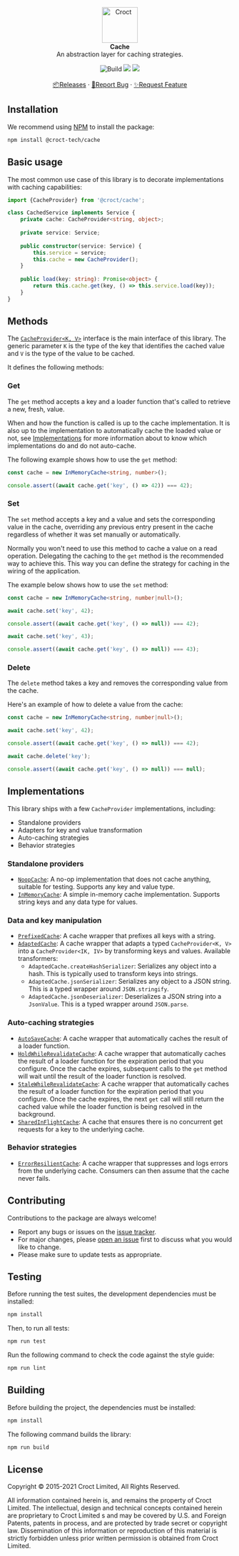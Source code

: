<p align="center">
    <a href="https://croct.com">
        <img src="https://cdn.croct.io/brand/logo/repo-icon-green.svg" alt="Croct" height="80"/>
    </a>
    <br />
    <strong>Cache</strong>
    <br />
    An abstraction layer for caching strategies.
</p>
<p align="center">
    <img alt="Build" src="https://github.com/croct-tech/cache-js/actions/workflows/validate-branch.yaml/badge.svg" />
    <a href="https://codeclimate.com/repos/621adab1f58476018c0002f1/test_coverage"><img src="https://api.codeclimate.com/v1/badges/44752b2e8f1f990799da/test_coverage" /></a>
    <a href="https://codeclimate.com/repos/621adab1f58476018c0002f1/maintainability"><img src="https://api.codeclimate.com/v1/badges/44752b2e8f1f990799da/maintainability" /></a>
    <br />
    <br />
    <a href="https://github.com/croct-tech/cache-js/releases">📦Releases</a>
    ·
    <a href="https://github.com/croct-tech/cache-js/issues/new?labels=bug&template=bug-report.md">🐞Report Bug</a>
    ·
    <a href="https://github.com/croct-tech/cache-js/issues/new?labels=enhancement&template=feature-request.md">✨Request Feature</a>
</p>

## Installation

We recommend using [NPM](https://www.npmjs.com) to install the package:

```sh
npm install @croct-tech/cache
```

## Basic usage 

The most common use case of this library is to decorate implementations with caching capabilities:

```ts
import {CacheProvider} from '@croct/cache';

class CachedService implements Service {
    private cache: CacheProvider<string, object>;
    
    private service: Service;
    
    public constructor(service: Service) {
        this.service = service;
        this.cache = new CacheProvider();
    }
    
    public load(key: string): Promise<object> {
        return this.cache.get(key, () => this.service.load(key));
    }
}
```

## Methods

The [`CacheProvider<K, V>`](src/cacheProvider.ts) interface is the main interface of this library. 
The generic parameter `K` is the type of the key that identifies the cached value and `V` is the type 
of the value to be cached.

It defines the following methods:

### Get

The `get` method accepts a key and a loader function that's called to retrieve a new, fresh, value.

When and how the function is called is up to the cache implementation. It is also up to the implementation
to automatically cache the loaded value or not, see [Implementations](#implementations) for more information
about to know which implementations do and do not auto-cache.

The following example shows how to use the `get` method:

```ts
const cache = new InMemoryCache<string, number>();

console.assert((await cache.get('key', () => 42)) === 42);
```

### Set

The `set` method accepts a key and a value and sets the corresponding value in the cache, overriding
any previous entry present in the cache regardless of whether it was set manually or automatically.

Normally you won't need to use this method to cache a value on a read operation. Delegating the caching
to the `get` method is the recommended way to achieve this. This way you can define the strategy for
caching in the wiring of the application.

The example below shows how to use the `set` method:

```ts
const cache = new InMemoryCache<string, number|null>();

await cache.set('key', 42);

console.assert((await cache.get('key', () => null)) === 42);

await cache.set('key', 43);

console.assert((await cache.get('key', () => null)) === 43);
```

### Delete

The `delete` method takes a key and removes the corresponding value from the cache.

Here's an example of how to delete a value from the cache:

```ts
const cache = new InMemoryCache<string, number|null>();

await cache.set('key', 42);

console.assert((await cache.get('key', () => null)) === 42);

await cache.delete('key');

console.assert((await cache.get('key', () => null)) === null);
```

## Implementations

This library ships with a few `CacheProvider` implementations, including:

- Standalone providers
- Adapters for key and value transformation
- Auto-caching strategies
- Behavior strategies

### Standalone providers

- [`NoopCache`](src/noop.ts): A no-op implementation that does not cache anything, suitable for testing. 
Supports any key and value type.
- [`InMemoryCache`](src/inMemory.ts): A simple in-memory cache implementation.
Supports string keys and any data type for values.

### Data and key manipulation

- [`PrefixedCache`](src/prefixed.ts): A cache wrapper that prefixes all keys with a string.
- [`AdaptedCache`](src/adapted.ts): A cache wrapper that adapts a typed `CacheProvider<K, V>` into a 
`CacheProvider<IK, IV>` by transforming keys and values. Available transformers:
     - `AdaptedCache.createHashSerializer`: Serializes any object into a hash. This is typically used to transform keys into strings.
     - `AdaptedCache.jsonSerializer`: Serializes any object to a JSON string. This is a typed wrapper around `JSON.stringify`.
     - `AdaptedCache.jsonDeserializer`: Deserializes a JSON string into a `JsonValue`. This is a typed wrapper around `JSON.parse`.
  
### Auto-caching strategies

- [`AutoSaveCache`](src/autoSave.ts): A cache wrapper that automatically caches the result of a loader function.
- [`HoldWhileRevalidateCache`](src/holdWhileRevalidate.ts): A cache wrapper that automatically caches the result of a 
loader function for the expiration period that you configure. Once the cache expires, subsequent calls to the `get`
method will wait until the result of the loader function is resolved.
- [`StaleWhileRevalidateCache`](src/staleWhileRevalidate.ts): A cache wrapper that automatically caches the result 
of a loader function for the expiration period that you configure. Once the cache expires, the next `get` call will 
still return the cached value while the loader function is being resolved in the background.
- [`SharedInFlightCache`](src/sharedInFlight.ts): A cache that ensures there is no concurrent get requests for a key to the underlying cache.

### Behavior strategies

- [`ErrorResilientCache`](src/errorResilient.ts): A cache wrapper that suppresses and logs errors from the underlying cache. Consumers can then assume that the cache never fails.

## Contributing

Contributions to the package are always welcome! 

- Report any bugs or issues on the [issue tracker](https://github.com/croct-tech/cache-js/issues).
- For major changes, please [open an issue](https://github.com/croct-tech/cache-js/issues) first to discuss what you would like to change.
- Please make sure to update tests as appropriate.

## Testing

Before running the test suites, the development dependencies must be installed:

```sh
npm install
```

Then, to run all tests:

```sh
npm run test
```

Run the following command to check the code against the style guide:

```sh
npm run lint
```

## Building

Before building the project, the dependencies must be installed:

```sh
npm install
```

The following command builds the library:

```sh
npm run build
```

## License

Copyright © 2015-2021 Croct Limited, All Rights Reserved.

All information contained herein is, and remains the property of Croct Limited. The intellectual, design and technical concepts contained herein are proprietary to Croct Limited s and may be covered by U.S. and Foreign Patents, patents in process, and are protected by trade secret or copyright law. Dissemination of this information or reproduction of this material is strictly forbidden unless prior written permission is obtained from Croct Limited.
